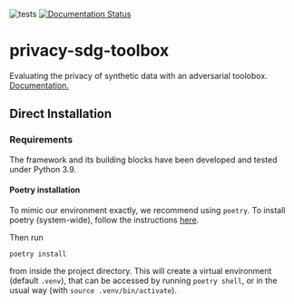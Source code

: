 ![tests](https://github.com/alan-turing-institute/privacy-sdg-toolbox/actions/workflows/ci.yml/badge.svg) [![Documentation Status](https://readthedocs.org/projects/privacy-sdg-toolbox/badge/?version=latest)](https://privacy-sdg-toolbox.readthedocs.io/en/latest/?badge=latest)

# privacy-sdg-toolbox

Evaluating the privacy of synthetic data with an adversarial toolobox. [Documentation.](https://privacy-sdg-toolbox.readthedocs.io/en/latest/index.html#)

## Direct Installation

### Requirements
The framework and its building blocks have been developed and tested under Python 3.9.


#### Poetry installation
To mimic our environment exactly, we recommend using `poetry`. To install poetry (system-wide), follow the instructions [here](https://python-poetry.org/docs/).

Then run
```
poetry install
```
from inside the project directory. This will create a virtual environment (default `.venv`), that can be accessed by running `poetry shell`, or in the usual way (with `source .venv/bin/activate`).

